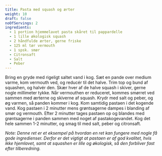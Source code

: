 ```yaml
---
title: Pasta med squash og ærter
weight: 10
draft: false
noOfServings: 2
ingredients:
  - 1 portion hjemmelavet pasta skåret til pappardelle
  - 1 lille økologisk squash
  - 2 håndfulde ærter, gerne friske
  - 125 ml tør vermouth
  - 1 spsk. smør
  - Citronsaft
  - Salt
  - Peber
---
```


Bring en gryde med rigeligt saltet vand i kog. Sæt en pande over medium
varme, kom vermouth ved, og reducér til det halve. Trim top og bund af
squashen, og halvér den. Skær hver af de halve squash i skiver, gerne
nogle millimeter tykke. Når vermouthen er reduceret, kommes smørret ved
sammen med ærterne og skiverne af squash. Krydr med salt og peber, og øg
varmen, så panden kommer i kog. Kom samtidig pastaen i det kogende vand.
Kog pastaen i 2 minutter mens grøntsagerne dampes i blanding af smør og
vermouth. Efter 2 minutter tages pastaen op og blandes med grøntsagerne
i panden sammen med noget af pastakogevandet. Kog det hele sammen 1-2
minutter, og smag til med salt, peber og citronsaft.

*Note: Denne ret er et eksempel på hvordan en ret kan fungere med nogle
få gode ingredienser. Derfor er det vigtigt at pastaen er af god
kvalitet, hvis ikke hjemlavet, samt at squashen er lille og økologisk,
så den forbliver fast efter tilberedning.*

